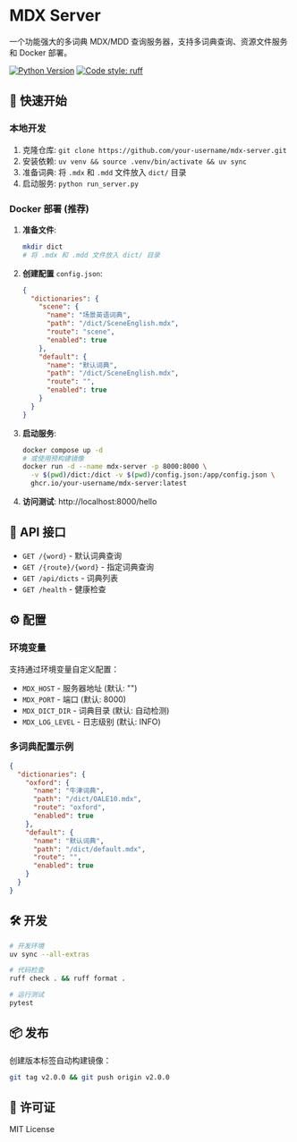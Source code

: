 # MDX Server

一个功能强大的多词典 MDX/MDD 查询服务器，支持多词典查询、资源文件服务和 Docker 部署。

[![Python Version](https://img.shields.io/badge/python-3.13%2B-blue.svg)](https://www.python.org/)
[![Code style: ruff](https://img.shields.io/endpoint?url=https://raw.githubusercontent.com/astral-sh/ruff/main/assets/badge/v2.json)](https://github.com/astral-sh/ruff)

## 🚀 快速开始

### 本地开发
1. 克隆仓库: `git clone https://github.com/your-username/mdx-server.git`
2. 安装依赖: `uv venv && source .venv/bin/activate && uv sync`
3. 准备词典: 将 `.mdx` 和 `.mdd` 文件放入 `dict/` 目录
4. 启动服务: `python run_server.py`

### Docker 部署 (推荐)

1. **准备文件**:
   ```bash
   mkdir dict
   # 将 .mdx 和 .mdd 文件放入 dict/ 目录
   ```

2. **创建配置** `config.json`:
   ```json
   {
     "dictionaries": {
       "scene": {
         "name": "场景英语词典",
         "path": "/dict/SceneEnglish.mdx",
         "route": "scene",
         "enabled": true
       },
       "default": {
         "name": "默认词典",
         "path": "/dict/SceneEnglish.mdx",
         "route": "",
         "enabled": true
       }
     }
   }
   ```

3. **启动服务**:
   ```bash
   docker compose up -d
   # 或使用预构建镜像
   docker run -d --name mdx-server -p 8000:8000 \
     -v $(pwd)/dict:/dict -v $(pwd)/config.json:/app/config.json \
     ghcr.io/your-username/mdx-server:latest
   ```

4. **访问测试**: http://localhost:8000/hello

## 📖 API 接口

- `GET /{word}` - 默认词典查询
- `GET /{route}/{word}` - 指定词典查询  
- `GET /api/dicts` - 词典列表
- `GET /health` - 健康检查

## ⚙️ 配置

### 环境变量
支持通过环境变量自定义配置：
- `MDX_HOST` - 服务器地址 (默认: "")
- `MDX_PORT` - 端口 (默认: 8000)
- `MDX_DICT_DIR` - 词典目录 (默认: 自动检测)
- `MDX_LOG_LEVEL` - 日志级别 (默认: INFO)

### 多词典配置示例
```json
{
  "dictionaries": {
    "oxford": {
      "name": "牛津词典",
      "path": "/dict/OALE10.mdx",
      "route": "oxford",
      "enabled": true
    },
    "default": {
      "name": "默认词典", 
      "path": "/dict/default.mdx",
      "route": "",
      "enabled": true
    }
  }
}
```

## 🛠️ 开发

```bash
# 开发环境
uv sync --all-extras

# 代码检查
ruff check . && ruff format .

# 运行测试  
pytest
```

## 📦 发布

创建版本标签自动构建镜像：
```bash
git tag v2.0.0 && git push origin v2.0.0
```

## 📄 许可证

MIT License
